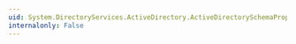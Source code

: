 ```yaml
---
uid: System.DirectoryServices.ActiveDirectory.ActiveDirectorySchemaProperty.IsTupleIndexed
internalonly: False
---
```

